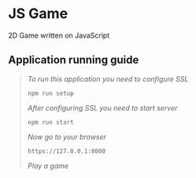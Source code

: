 # JS Game
2D Game written on JavaScript

## Application running guide
>*To run this application you need to configure SSL*
>
>`npm run setup`
>
>*After configuring SSL you need to start server*
>
>`npm run start`
>
>*Now go to your browser*
>
>`https://127.0.0.1:8000`
>
>*Play a game*
